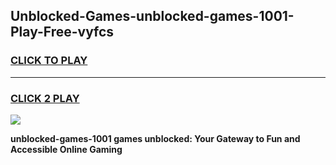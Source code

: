 
## Unblocked-Games-unblocked-games-1001-Play-Free-vyfcs
<h3>
<a href="https://premium76.site?title=unblocked-games-1001&ref=17A">CLICK TO PLAY</a></h3>
<hr>

<h3>
<a href="https://premium76.site?title=unblocked-games-1001&ref=17A">CLICK 2 PLAY</a>
  
</h3>

<a href="https://premium76.site?title=unblocked-games-1001&ref=17A"><img src="https://clearcache.store/games.png"></a>


**unblocked-games-1001 games unblocked: Your Gateway to Fun and Accessible Online Gaming**
